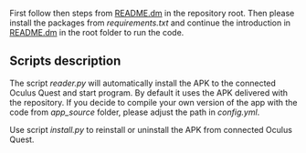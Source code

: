 First follow then steps from [README.dm](../README.md) in the repository root. Then please install the packages from *requirements.txt* and continue the introduction in [README.dm](../README.md) in the root folder to run the code.

## Scripts description

The script *reader.py* will automatically install the APK to the connected Oculus Quest and start program. By default it uses the APK delivered with the repository. If you decide to compile your own version of the app with the code from *app_source* folder, please adjust the path in *config.yml*.

Use script *install.py* to reinstall or uninstall the APK from connected Oculus Quest.
